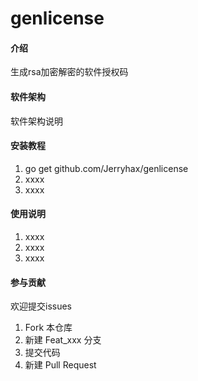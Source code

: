 # genlicense

#### 介绍
生成rsa加密解密的软件授权码

#### 软件架构
软件架构说明


#### 安装教程

1.  go get github.com/Jerryhax/genlicense
2.  xxxx
3.  xxxx

#### 使用说明

1.  xxxx
2.  xxxx
3.  xxxx

#### 参与贡献

  欢迎提交issues
1.  Fork 本仓库
2.  新建 Feat_xxx 分支
3.  提交代码
4.  新建 Pull Request

